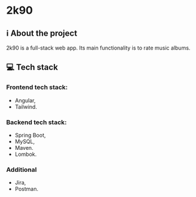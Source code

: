 # 2k90
## ℹ️ About the project
2k90 is a full-stack web app. Its main functionality is to rate music albums.

## 💻 Tech stack
### Frontend tech stack:
-  Angular,
-  Tailwind.

### Backend tech stack:
- Spring Boot,
- MySQL,
- Maven.
- Lombok.

### Additional
- Jira,
- Postman.
